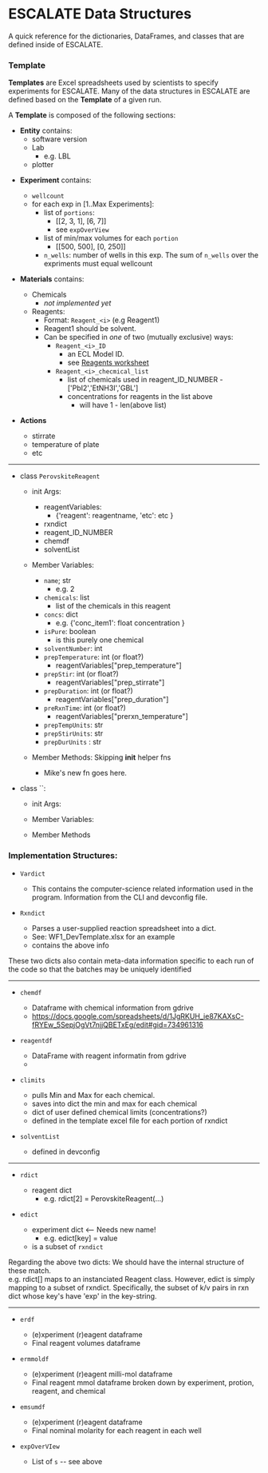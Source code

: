 # ESCALATE Data Structures

A quick reference for the dictionaries, DataFrames, and classes that are defined inside of ESCALATE.

### Template
**Templates** are Excel spreadsheets used by scientists to specify experiments for ESCALATE. 
Many of the data structures in ESCALATE are defined based on the **Template** of a given run. 

A **Template** is composed of the following sections:

* **Entity** contains:
    - software version
    - Lab 
        - e.g. LBL
    - plotter

- **Experiment** contains:
    - `wellcount`
    - for each exp in [1..Max Experiments]: 
        - list of `portions`:
            - [[2, 3, 1], [6, 7]]
            - see `expOverView`
        - list of min/max volumes for each `portion`
            - [[500, 500], [0, 250]]
        - `n_wells`: number of wells in this exp. 
          The sum of `n_wells` over the expriments must equal wellcount

- **Materials** contains: 
    - Chemicals
        - *not implemented yet*
    - Reagents:
        - Format: `Reagent_<i>` (e.g Reagent1)
        - Reagent1 should be solvent. 
        - Can be specified in *one* of two (mutually exclusive) ways:
            - `Reagent_<i>_ID`
                - an ECL Model ID. 
                - see [Reagents worksheet](https://docs.google.com/spreadsheets/d/1JgRKUH_ie87KAXsC-fRYEw_5SepjOgVt7njjQBETxEg/edit#gid=1755798808)
             - `Reagent_<i>_checmical_list`
                 - list of chemicals used in reagent_ID_NUMBER
                        - ['PbI2','EtNH3I','GBL']
                - concentrations for reagents in the list above
                    - will have 1 - len(above list)
- **Actions**
    - stirrate
    - temperature of plate
    - etc
    
----


- class `PerovskiteReagent`
    - init Args:
        - reagentVariables: 
            - {'reagent': reagentname,
               'etc': etc
               }
        - rxndict
        - reagent_ID_NUMBER
        - chemdf
        - solventList
    - Member Variables:
        - `name`; str 
            - e.g. 2
        - `chemicals`: list
            - list of the chemicals in this reagent
        - `concs`: dict
            - e.g. {'conc_item1': float concentration }
        - `isPure`: boolean
            - is this purely one chemical
        - `solventNumber`: int
        - `prepTemperature`: int (or float?)
            - reagentVariables["prep_temperature"]
        - `prepStir`: int (or float?)
            - reagentVariables["prep_stirrate"]
        - `prepDuration`: int (or float?)
            - reagentVariables["prep_duration"]
        - `preRxnTime`: int (or float?)
            - reagentVariables["prerxn_temperature"]
        - `prepTempUnits`: str
        - `prepStirUnits`: str
        - `prepDurUnits` : str        
    
    - Member Methods:
        Skipping __init__ helper fns
        
        - Mike's new fn goes here. 

- class ``:

    - init Args:
    
    - Member Variables: 
    
    - Member Methods




### Implementation Structures:

- `Vardict`
    - This contains the computer-science related information used in the program. 
      Information from the CLI and devconfig file. 

- `Rxndict`
    - Parses a user-supplied reaction spreadsheet into a dict.
    - See: WF1_DevTemplate.xlsx for an example
    - contains the above info

These two dicts also contain meta-data information specific to each run of the code so that the batches 
  may be uniquely identified

---- 


- `chemdf`
    - Dataframe with chemical information from gdrive
    - https://docs.google.com/spreadsheets/d/1JgRKUH_ie87KAXsC-fRYEw_5SepjOgVt7njjQBETxEg/edit#gid=734961316
    
- `reagentdf`
    - DataFrame with reagent informatin from gdrive
    - 
 
- `climits`
    - pulls Min and Max for each chemical.
    - saves into dict the min and max for each chemical
    - dict of user defined chemical limits (concentrations?)
    - defined in the template excel file for each portion of rxndict
    
- `solventList`
    - defined in devconfig
    
----  

- `rdict`
    - reagent dict
        - e.g. rdict[2] = PerovskiteReagent(...)
        
- `edict`
    - experiment dict <-- Needs new name! 
        - e.g. edict[key] = value 
    - is a subset of `rxndict`
        
Regarding the above two dicts: We should have the internal structure of these match.  
e.g. rdict[] maps to an instanciated Reagent class. However, edict is simply mapping to a subset of rxndict. 
 Specifically, the subset of k/v pairs in rxn dict whose key's have 'exp' in the key-string.
 
 ----  
 
 - `erdf`
    - (e)xperiment (r)eagent dataframe
    - Final reagent volumes dataframe
    
 - `ermmoldf`
    - (e)xperiment (r)eagent milli-mol dataframe
    - Final reagent mmol dataframe broken down by experiment, protion, reagent, and chemical
    
 - `emsumdf`
    - (e)xperiment (r)eagent dataframe
    - Final nominal molarity for each reagent in each well
    
- `expOverVIew`
    - List of `s` -- see above
